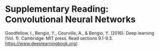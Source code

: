 # Supplementary Reading: Convolutional Neural Networks

Goodfellow, I., Bengio, Y., Courville, A., & Bengio, Y. (2016). Deep learning (Vol. 1). Cambridge: MIT press. Read sections 9.1-9.3. https://www.deeplearningbook.org/.  